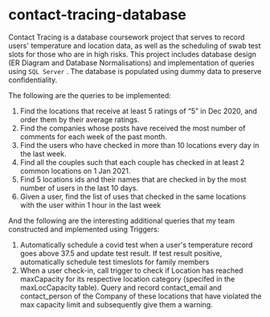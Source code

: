 # contact-tracing-database

Contact Tracing is a database coursework project that serves to record users' temperature and location data, as well as the scheduling of swab test slots for those who
are in high risks. This project includes database design (ER Diagram and Database Normalisations) and implementation of queries using ``` SQL Server ``` . The database is populated using dummy data to preserve confidentiality.

The following are the queries to be implemented:

1. Find the locations that receive at least 5 ratings of “5” in Dec 2020, and order them by
their average ratings.
2. Find the companies whose posts have received the most number of comments for each
week of the past month.
3. Find the users who have checked in more than 10 locations every day in the last week.
4. Find all the couples such that each couple has checked in at least 2 common locations
on 1 Jan 2021.
5. Find 5 locations ids and their names that are checked in by the most number of users in
the last 10 days.
6. Given a user, find the list of uses that checked in the same locations with the user within 1
hour in the last week

And the following are the interesting additional queries that my team constructed and implemented using Triggers:
1. Automatically schedule a covid test when a user's temperature record goes above 37.5 and update test result. If test result positive, automatically schedule test timeslots for family members
2. When a user check-in, call trigger to check if Location has reached maxCapacity for its respective location category (specifed in the maxLocCapacity table).
	Query and record contact_email and contact_person of the Company of these locations that have violated the max capacity limit
	and subsequently give them a warning. 
